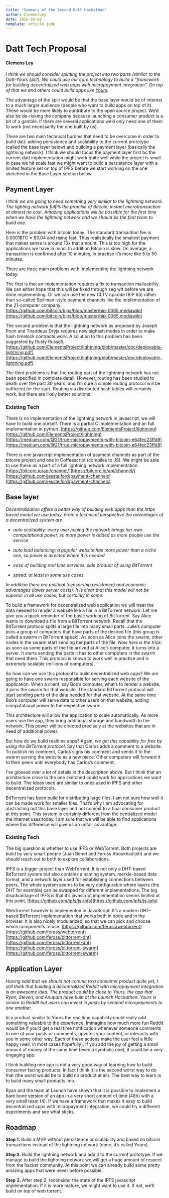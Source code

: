 ```yaml
---
title: "Summary of the Second Datt Hackathon"
author: ClemensLey
date: 2016-03-02
template: article.jade
---
```


# Datt Tech Proposal
#### Clemens Ley

*I think we should consider splitting the project into two parts (similar to the Datt-Yours split). We could use our core technology to build a "framework for building decentralized web apps with micropayment integration". On top of that we and others could build apps like [Yours](http://yours.press/).*

The advantage of the split would be that the base layer would be of interest to a much larger audience (people who want to build apps on top of it). These would be more likely to contribute to the open source project. We’d also be de-risking the company because launching a consumer product is a bit of a gamble. If there are several applications we’d only need one of them to work (not necessarily the one built by us).

There are two main technical hurdles that need to be overcome in order to build datt: adding persistence and scalability to the current prototype (called the base layer below) and building a payment layer (basically the lightning network). I think we should focus the payment layer first bc the current datt implementation might work quite well while the project is small. In case we hit scale fast we might want to build a persistence layer with a limited feature set on top of IPFS before we start working on the one sketched in the Base Layer section below.

## Payment Layer

*I think we are going to need something very similar to the lightning network. The lighting network fulfils the promise of Bitcoin: instant microtransaction at almost no cost. Amazing applications will be possible for the first time when we have the lightning network and we should be the first team to build one.*

Here is the problem with bitcoin today: The standard transaction fee is 0.0001BTC = $0.04 and rising fast. Thus realistically the smallest payment that makes sense is around 10x that amount. This is too high for the applications we have in mind. In addition Bitcoin is slow. On average, a transaction is confirmed after 10 minutes, in practise it’s more like 5 to 50 minutes. 

There are three main problems with implementing the lightning network today:

The first is that an implementation requires a fix to transaction malleability. We can either hope that this will be fixed through seg wit before we are done implementing. Or we can use the new CLTV opcode (BIP 65) rather than so-called Spillman-style payment channels like the implementation of the 21-computer company.
[https://github.com/bitcoin/bips/blob/master/bip-0065.mediawiki](https://github.com/bitcoin/bips/blob/master/bip-0065.mediawiki)

The second problem is that the lightning network as proposed by Joseph Poon and Thaddeus Dryja requires new sighash modes in order to make hash timelock contracts work. A solution to this problem has been suggested by Rusty Russell.
[https://github.com/ElementsProject/lightning/blob/master/doc/deployable-lightning.pdf](https://github.com/ElementsProject/lightning/blob/master/doc/deployable-lightning.pdf)

The third problems is that the routing part of the lightning network has not been specified in complete detail. However, routing has been studied to death over the past 30 years, and I’m sure a simple routing protocol will be sufficient for the start. Routing via distributed hash tables will certainly work, but there are likely better solutions.

### Existing Tech

There is no implementation of the lightning network in javascript, we will have to build one ourself. There is a partial C implementation and an full implementation in python.
[https://github.com/ElementsProject/lightning](https://github.com/ElementsProject/lightning)
[https://medium.com/@21/true-micropayments-with-bitcoin-e64fec23ffd8](https://medium.com/@21/true-micropayments-with-bitcoin-e64fec23ffd8)

There is one javascript implementation of payment channels as part of the bitcore project and one in Coffeescript (compiles to JS). We might be able to use these as a part of a full lightning network implementation.
[https://bitcore.io/api/channel/](https://bitcore.io/api/channel/)
[https://github.com/jesstelford/payment-channels](https://github.com/jesstelford/payment-channels)

## Base layer

*Decentralization offers a better way of building web apps than the https based model we use today. From a technical perspective the advantages of a decentralized system are*

* *auto scalability: every user joining the network brings her own computational power, so more power is added as more people use the service*

* *auto load balancing: a popular website has more power than a niche one, so power is directed where it is needed*

* *ease of building real time services: side product of using BitTorrent*

* *speed: at least in some use cases*

*In addition there are political (censorship resistance) and economic advantages (lower server costs). It is clear that this model will not be superior in all use cases, but certainly in some.*

To build a framework for decentralized web application we will treat the data needed to render a website like a file in a BitTorrent network. Let me give you a quick reminder of the basic working of BitTorrent. Say Alice wants to download a file from a BitTorrent network. Recall that the BitTorrent protocol splits a large file into many small parts. Julie’s computer joins a group of computers that have parts of the desired file (this group is called a swarm in BitTorrent speak). As soon as Alice joins the swarm, other nodes in the swarm start sending her parts of the file. *Now here is the trick:* as soon as some parts of the file arrived at Alice’s computer, it turns into a server. It starts sending the parts it has to other computers in the swarm that need them. This protocol is known to work well in practise and is extremely scalable (millions of computers). 

So how can we use this protocol to build decentralized web apps? We are going to have one swarm responsible for serving each website of the application. When a client, say Bob’s computer, what’s to render a website, it joins the swarm for that website. The standard BitTorrent protocol will start sending parts of the data needed for that website. At the same time Bob’s computer will serve data to other users on that website, adding computational power to the respective swarm.

This architecture will allow the application to scale automatically. As more users use the app, they bring additional storage and bandwidth to the network. This power will be directed precisely at the websites that are in need of additional power. 

But how do we build realtime apps? Again, *we get this capability for free by using the BitTorrent protocol*. Say that Carlos adds a comment to a website. To publish his comment, Carlos signs his comment and sends it to the swarm serving the website as a new piece. Other computers will forward it to their peers until everybody has Carlos’s comment.  

I’ve glossed over a lot of details in the description above. But I think that an architecture close to the one sketched could work for applications we want to build. The ideas used are similar to ones used in IPFS and other decentralized protocols.

BitTorrent has been build for distributing large files. I am not sure how well it can be made work for smaller files. That’s why I am advocating for abstracting out this base layer and not commit to a final consumer product at this point. This system is certainly different from the centralized model the internet uses today. I am sure that we will be able to find applications where this difference will give us an unfair advantage. 

### Existing Tech

The big question is whether to use IPFS or WebTorrent. Both projects are build by very smart people (Juan Benet and Feross Aboukhadijeh) and we should reach out to both to explore collaborations. 

IPFS is a bigger project than WebTorrent. It is not only a DHT-based BitTorrent system but also contains a naming system, merkle-based data format, and a network layer used for establishing connections between peers. The whole system seems to be very configurable where layers (the DHT for example) can be swapped for different implementations. The big disadvantage of IPFS is that it’s javascript implementation seems limited at this point.
[https://github.com/ipfs/js-ipfs](https://github.com/ipfs/js-ipfs)

WebTorrent however is implemented in JavaScript. It’s a modern DHT-based BitTorrent implementation that works both in node and in the browser. It is also nicely modularized, so that we can pick and choose which components to use.
[https://github.com/feross/webtorrent](https://github.com/feross/webtorrent)
[https://github.com/feross/bittorrent-dht](https://github.com/feross/bittorrent-dht)
[https://github.com/feross/bittorrent-swarm](https://github.com/feross/bittorrent-swarm)

## Application Layer

*Having said that we should not commit to a consumer product quite yet, I still think that building a decentralized Reddit with micropayment integration is an awesome idea. The product could be close to Yours, the app that Ryan, Steven, and Anupam have built at the Launch Hackathon. Yours is similar to Reddit but users can invest in posts by sendind micropayments to one another.* 

In a product similar to Yours the real time capability could really add something valuable to the experience. Immagine how much more fun Reddit would be if you’d get a real time notification whenever someone comments to one of your posts or comments, upvotes your content, or interacts with you in some other way. Each of these actions make the user feel a little happy (well, in most cases hopefully). If you add the joy of getting a small amount of money at the same time (even a symbolic one), it could be a very engaging app.

I think building one app is not a very good way of learning how to build consumer facing products. In fact I think it is the second worst way to do that (the worst would be to build no product at all). The best way to learn is to build many small products imo.
 
Ryan and the team at Launch have shown that it is possible to implement a bare bone version of an app in a very short amount of time (48h) with a very small team (4). If we have a framework that makes it easy to build decentralized apps with micropayment integration, we could try a different experiments and see what sticks. 

## Roadmap

**Step 1.** Build a MVP without persistence or scalability and based on bitcoin transactions instead of the lightning network (done, it’s called Yours).

**Step 2.** Build the lightning network and add it to the current prototype. If we manage to build the lightning network we will get a huge amount of respect from the hacker community. At this point we can already build some pretty amazing apps that were never before possible.

**Step 3.** After step 2, reconsider the state of the IPFS javascript implementation. If it is more mature, we might want to use it. If not, we’ll build on top of web torrent.


